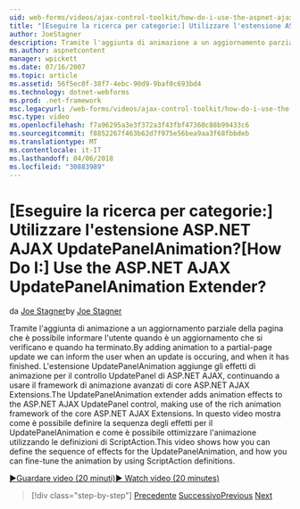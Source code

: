 ```yaml
---
uid: web-forms/videos/ajax-control-toolkit/how-do-i-use-the-aspnet-ajax-updatepanelanimation-extender
title: "[Eseguire la ricerca per categorie:] Utilizzare l'estensione ASP.NET AJAX UpdatePanelAnimation? | Microsoft Docs"
author: JoeStagner
description: Tramite l'aggiunta di animazione a un aggiornamento parziale della pagina che è possibile informare l'utente quando è un aggiornamento che si verificano e quando ha terminato. L'estensione UpdatePanelAnimation un...
ms.author: aspnetcontent
manager: wpickett
ms.date: 07/16/2007
ms.topic: article
ms.assetid: 56f5ec0f-38f7-4ebc-90d9-9baf0c693bd4
ms.technology: dotnet-webforms
ms.prod: .net-framework
msc.legacyurl: /web-forms/videos/ajax-control-toolkit/how-do-i-use-the-aspnet-ajax-updatepanelanimation-extender
msc.type: video
ms.openlocfilehash: f7a96295a3e3f372a3f43fbf47360c88b99433c6
ms.sourcegitcommit: f8852267f463b62d7f975e56bea9aa3f68fbbdeb
ms.translationtype: MT
ms.contentlocale: it-IT
ms.lasthandoff: 04/06/2018
ms.locfileid: "30883989"
---
```

<a name="how-do-i-use-the-aspnet-ajax-updatepanelanimation-extender"></a><span data-ttu-id="62d55-105">[Eseguire la ricerca per categorie:] Utilizzare l'estensione ASP.NET AJAX UpdatePanelAnimation?</span><span class="sxs-lookup"><span data-stu-id="62d55-105">[How Do I:] Use the ASP.NET AJAX UpdatePanelAnimation Extender?</span></span>
====================
<span data-ttu-id="62d55-106">da [Joe Stagner](https://github.com/JoeStagner)</span><span class="sxs-lookup"><span data-stu-id="62d55-106">by [Joe Stagner](https://github.com/JoeStagner)</span></span>

<span data-ttu-id="62d55-107">Tramite l'aggiunta di animazione a un aggiornamento parziale della pagina che è possibile informare l'utente quando è un aggiornamento che si verificano e quando ha terminato.</span><span class="sxs-lookup"><span data-stu-id="62d55-107">By adding animation to a partial-page update we can inform the user when an update is occuring, and when it has finished.</span></span> <span data-ttu-id="62d55-108">L'estensione UpdatePanelAnimation aggiunge gli effetti di animazione per il controllo UpdatePanel di ASP.NET AJAX, continuando a usare il framework di animazione avanzati di core ASP.NET AJAX Extensions.</span><span class="sxs-lookup"><span data-stu-id="62d55-108">The UpdatePanelAnimation extender adds animation effects to the ASP.NET AJAX UpdatePanel control, making use of the rich animation framework of the core ASP.NET AJAX Extensions.</span></span> <span data-ttu-id="62d55-109">In questo video mostra come è possibile definire la sequenza degli effetti per il UpdatePanelAnimation e come è possibile ottimizzare l'animazione utilizzando le definizioni di ScriptAction.</span><span class="sxs-lookup"><span data-stu-id="62d55-109">This video shows how you can define the sequence of effects for the UpdatePanelAnimation, and how you can fine-tune the animation by using ScriptAction definitions.</span></span>

[<span data-ttu-id="62d55-110">&#9654;Guardare video (20 minuti)</span><span class="sxs-lookup"><span data-stu-id="62d55-110">&#9654; Watch video (20 minutes)</span></span>](https://channel9.msdn.com/Blogs/ASP-NET-Site-Videos/how-do-i-use-the-aspnet-ajax-updatepanelanimation-extender)

> [!div class="step-by-step"]
> <span data-ttu-id="62d55-111">[Precedente](how-do-i-use-the-aspnet-ajax-slideshow-extender.md)
> [Successivo](how-do-i-the-ajax-toolkit-reorder-control.md)</span><span class="sxs-lookup"><span data-stu-id="62d55-111">[Previous](how-do-i-use-the-aspnet-ajax-slideshow-extender.md)
[Next](how-do-i-the-ajax-toolkit-reorder-control.md)</span></span>
